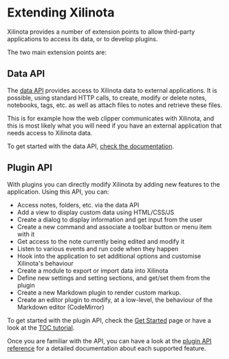 # Extending Xilinota

Xilinota provides a number of extension points to allow third-party applications to access its data, or to develop plugins.

The two main extension points are:

## Data API

The [data API](https://github.com/XilinJia/Xilinota/blob/main/readme/api/references/rest_api.md) provides access to Xilinota data to external applications. It is possible, using standard HTTP calls, to create, modify or delete notes, notebooks, tags, etc. as well as attach files to notes and retrieve these files.

This is for example how the web clipper communicates with Xilinota, and this is most likely what you will need if you have an external application that needs access to Xilinota data.

To get started with the data API, [check the documentation](https://github.com/XilinJia/Xilinota/blob/main/readme/api/references/rest_api.md).

## Plugin API

With plugins you can directly modify Xilinota by adding new features to the application. Using this API, you can:

- Access notes, folders, etc. via the data API
- Add a view to display custom data using HTML/CSS/JS
- Create a dialog to display information and get input from the user
- Create a new command and associate a toolbar button or menu item with it
- Get access to the note currently being edited and modify it
- Listen to various events and run code when they happen
- Hook into the application to set additional options and customise Xilinota's behaviour
- Create a module to export or import data into Xilinota
- Define new settings and setting sections, and get/set them from the plugin
- Create a new Markdown plugin to render custom markup.
- Create an editor plugin to modify, at a low-level, the behaviour of the Markdown editor (CodeMirror)

To get started with the plugin API, check the [Get Started](https://github.com/XilinJia/Xilinota/blob/main/readme/api/get_started/plugins.md) page or have a look at the [TOC tutorial](https://github.com/XilinJia/Xilinota/blob/main/readme/api/tutorials/toc_plugin.md).

Once you are familiar with the API, you can have a look at the [plugin API reference](https://xilinotaapp.org/api/references/plugin_api/classes/xilinota.html) for a detailed documentation about each supported feature.
